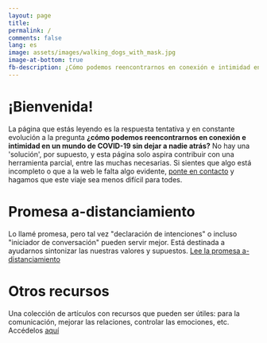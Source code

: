 ```yaml
---
layout: page
title:
permalink: /
comments: false
lang: es
image: assets/images/walking_dogs_with_mask.jpg
image-at-bottom: true
fb-description: ¿Cómo podemos reencontrarnos en conexión e intimidad en un mundo de COVID-19 sin dejar a nadie atrás?
---
```


# ¡Bienvenida!

La página que estás leyendo es la respuesta tentativa y en constante evolución a la pregunta **¿cómo podemos reencontrarnos en conexión e intimidad en un mundo de COVID-19 sin dejar a nadie atrás?** No hay una 'solución', por supuesto, y esta página solo aspira contribuir con una herramienta parcial, entre las muchas necesarias.
Si sientes que algo está incompleto o que a la web le falta algo evidente, [ponte en contacto]({{site.baseurl}}/contact) y hagamos que este viaje sea menos difícil para todes.

# Promesa a-distanciamiento

Lo llamé promesa, pero tal vez "declaración de intenciones" o incluso "iniciador de conversación" pueden servir mejor. Está destinada a ayudarnos sintonizar las nuestras valores y supuestos.
<a class="btn btn-primary btn-lg" href="{{site.baseurl}}/pledge">Lee la promesa a-distanciamiento</a>


# Otros recursos
Una colección de artículos con recursos que pueden ser útiles: para la comunicación, mejorar las relaciones, controlar las emociones, etc. Accédelos <a class="btn btn-primary btn-sm" href="{{site.baseurl}}/resources">aquí</a>